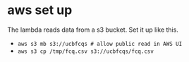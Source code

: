 # aws set up
The lambda reads data from a s3 bucket. Set it up like this.
- `aws s3 mb s3://ucbfcqs # allow public read in AWS UI`
- `aws s3 cp /tmp/fcq.csv s3://ucbfcqs/fcq.csv`